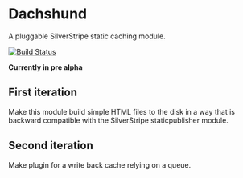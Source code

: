 Dachshund
==================
A pluggable SilverStripe static caching module.

[![Build Status](https://travis-ci.org/stojg/silverstripe-dachshund.png?branch=master)](https://travis-ci.org/stojg/silverstripe-dachshund)

__Currently in pre alpha__

## First iteration

Make this module build simple HTML files to the disk in a way that is backward
compatible with the SilverStripe staticpublisher module.

## Second iteration

Make plugin for a write back cache relying on a queue.

